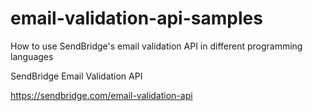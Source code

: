 # email-validation-api-samples
How to use SendBridge's email validation API in different programming languages

SendBridge Email Validation API

https://sendbridge.com/email-validation-api
